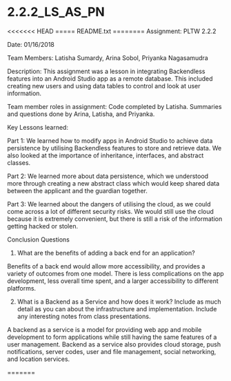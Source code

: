 # 2.2.2_LS_AS_PN
<<<<<<< HEAD
===== README.txt ========
Assignment: PLTW 2.2.2

Date: 01/16/2018

Team Members: Latisha Sumardy, Arina Sobol, Priyanka Nagasamudra

Description:
This assignment was a lesson in integrating Backendless features into an Android Studio app as a remote database. This included creating new users and using data tables to control and look at user information.

Team member roles in assignment: Code completed by Latisha. Summaries and questions done by Arina, Latisha, and Priyanka.

Key Lessons learned:

Part 1: We learned how to modify apps in Android Studio to achieve data persistence by utilising Backendless features to store and retrieve data. We also looked at the importance of inheritance, interfaces, and abstract classes.

Part 2: We learned more about data persistence, which we understood more through creating a new abstract class which would keep shared data between the applicant and the guardian together.

Part 3: We learned about the dangers of utilising the cloud, as we could come across a lot of different security risks. We would still use the cloud because it is extremely convenient, but there is still a risk of the information getting hacked or stolen.

Conclusion Questions
1)  What are the benefits of adding a back end for an application?

Benefits of a back end would allow more accessibility, and provides a variety of outcomes from one model. There is less complications on the app development, less overall time spent, and a larger accessibility to different platforms.


2) What is a Backend as a Service and how does it work? Include as much detail as you can about the infrastructure and implementation.  Include any interesting notes from class presentations.

A backend as a service is a model for providing web app and mobile development to form applications while still having the same features of a user management. Backend as a service also provides cloud storage, push notifications, server codes, user and file management, social networking, and location services.

=======

